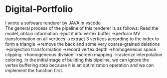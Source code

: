 # Digital-Portfolio
I wrote a software renderer by JAVA in vscode <br>
The general process of the pipeline of this renderer is as follows:
Read the model, obtain information ->put it into vertex buffer ->perform MV transformation on all vertices ->extract 3 vertices according to the index to form a triangle ->remove the back and some very coarse-grained deletions ->projection transformation ->record vertex depth ->homogeneous space clipping ->homogeneous division ->screen mapping ->rasterize interpolation coloring. In the initial stage of building this pipeline, we can ignore the vertex buffering step because it is an optimization operation and we can implement the function first.

